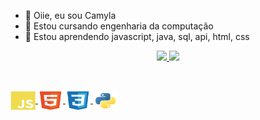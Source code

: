 - 👋 Oiie, eu sou Camyla 
- 👀 Estou cursando engenharia da computação
- 🌱 Estou aprendendo javascript, java, sql, api, html, css


<div align="center">
  <a href="https://github.com/camylagenelice">
  <img height="180em" src="https://github-readme-stats.vercel.app/api?username=CamylaGenelice&show_icons=true&theme=buefy&include_all_commits=true&count_private=true"/>
  <img height="180em" src="https://github-readme-stats.vercel.app/api/top-langs/?username=CamylaGenelice&layout=compact&langs_count=7&theme=buefy"/>
</div>
 
 ##

<div style="display: inline_block"><br>
  <img align="center" alt="Rafa-Js" height="30" width="40" src="https://raw.githubusercontent.com/devicons/devicon/master/icons/javascript/javascript-plain.svg">
  <img align="center" alt="Rafa-HTML" height="30" width="40" src="https://raw.githubusercontent.com/devicons/devicon/master/icons/html5/html5-original.svg">
  <img align="center" alt="Rafa-CSS" height="30" width="40" src="https://raw.githubusercontent.com/devicons/devicon/master/icons/css3/css3-original.svg">
  <img align="center" alt="Rafa-Python" height="30" width="40" src="https://raw.githubusercontent.com/devicons/devicon/master/icons/python/python-original.svg">
 
</div>
